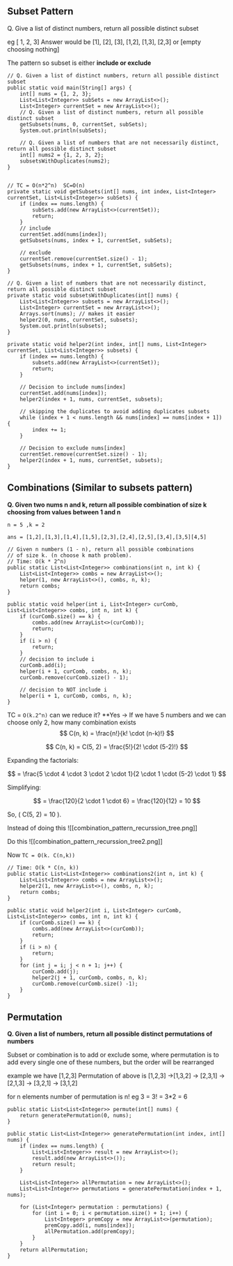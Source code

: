 ## Subset Pattern

Q. Give a list of distinct numbers, return all possible distinct subset

eg [ 1, 2, 3]
Answer would be \[1],   \[2], \[3],  \[1,2],  \[1,3], \[2,3] or \[empty choosing nothing]

The pattern so subset is either **include or exclude**
```
// Q. Given a list of distinct numbers, return all possible distinct subset  
public static void main(String[] args) {  
    int[] nums = {1, 2, 3};  
    List<List<Integer>> subSets = new ArrayList<>();  
    List<Integer> currentSet = new ArrayList<>();  
    // Q. Given a list of distinct numbers, return all possible distinct subset  
    getSubsets(nums, 0, currentSet, subSets);  
    System.out.println(subSets);  
  
    // Q. Given a list of numbers that are not necessarily distinct, return all possible distinct subset  
    int[] nums2 = {1, 2, 3, 2};  
    subsetsWithDuplicates(nums2);  
}  
  
  
// TC = O(n*2^n)  SC=O(n)  
private static void getSubsets(int[] nums, int index, List<Integer> currentSet, List<List<Integer>> subSets) {  
    if (index == nums.length) {  
        subSets.add(new ArrayList<>(currentSet));  
        return;  
    }  
    // include  
    currentSet.add(nums[index]);  
    getSubsets(nums, index + 1, currentSet, subSets);  
  
    // exclude  
    currentSet.remove(currentSet.size() - 1);  
    getSubsets(nums, index + 1, currentSet, subSets);  
}  
  
// Q. Given a list of numbers that are not necessarily distinct, return all possible distinct subset  
private static void subsetsWithDuplicates(int[] nums) {  
    List<List<Integer>> subsets = new ArrayList<>();  
    List<Integer> currentSet = new ArrayList<>();  
    Arrays.sort(nums); // makes it easier  
    helper2(0, nums, currentSet, subsets);  
    System.out.println(subsets);  
}  
  
private static void helper2(int index, int[] nums, List<Integer> currentSet, List<List<Integer>> subsets) {  
    if (index == nums.length) {  
        subsets.add(new ArrayList<>(currentSet));  
        return;  
    }  
  
    // Decision to include nums[index]  
    currentSet.add(nums[index]);  
    helper2(index + 1, nums, currentSet, subsets);  
  
    // skipping the duplicates to avoid adding duplicates subsets  
    while (index + 1 < nums.length && nums[index] == nums[index + 1]) {  
        index += 1;  
    }  
  
    // Decision to exclude nums[index]  
    currentSet.remove(currentSet.size() - 1);  
    helper2(index + 1, nums, currentSet, subsets);  
}

```

## Combinations (Similar to subsets pattern)

**Q. Given two nums n and k, return all possible combination of size k choosing from values between 1 and n**

```
n = 5 ,k = 2

ans = [1,2],[1,3],[1,4],[1,5],[2,3],[2,4],[2,5],[3,4],[3,5][4,5]
```

```
// Given n numbers (1 - n), return all possible combinations  
// of size k. (n choose k math problem).  
// Time: O(k * 2^n)  
public static List<List<Integer>> combinations(int n, int k) {  
    List<List<Integer>> combs = new ArrayList<>();  
    helper(1, new ArrayList<>(), combs, n, k);  
    return combs;  
}  
  
public static void helper(int i, List<Integer> curComb, List<List<Integer>> combs, int n, int k) {  
    if (curComb.size() == k) {  
        combs.add(new ArrayList<>(curComb));  
        return;  
    }  
    if (i > n) {  
        return;  
    }  
    // decision to include i  
    curComb.add(i);  
    helper(i + 1, curComb, combs, n, k);  
    curComb.remove(curComb.size() - 1);  
  
    // decision to NOT include i  
    helper(i + 1, curComb, combs, n, k);  
}
```

 TC = `O(k.2^n)` can we reduce it?
  **Yes -> If we have 5 numbers and we can choose only 2, how many combination exists  
 $$
C(n, k) = \frac{n!}{k! \cdot (n-k)!}
$$

$$
C(n, k) = C(5, 2) = \frac{5!}{2! \cdot (5-2)!}
$$

Expanding the factorials:

$$
= \frac{5 \cdot 4 \cdot 3 \cdot 2 \cdot 1}{2 \cdot 1 \cdot (5-2) \cdot 1}
$$

Simplifying:

$$
= \frac{120}{2 \cdot 1 \cdot 6} = \frac{120}{12} = 10
$$

So, \( C(5, 2) = 10 \).

Instead of doing this 
![[combination_pattern_recurssion_tree.png]]

Do this 
![[combination_pattern_recurssion_tree2.png]]

Now `TC = O(k. C(n,k))`

```
// Time: O(k * C(n, k))  
public static List<List<Integer>> combinations2(int n, int k) {  
    List<List<Integer>> combs = new ArrayList<>();  
    helper2(1, new ArrayList<>(), combs, n, k);  
    return combs;  
}  
  
public static void helper2(int i, List<Integer> curComb, List<List<Integer>> combs, int n, int k) {  
    if (curComb.size() == k) {  
        combs.add(new ArrayList<>(curComb));  
        return;  
    }  
    if (i > n) {  
        return;  
    }  
    for (int j = i; j < n + 1; j++) {  
        curComb.add(j);  
        helper2(j + 1, curComb, combs, n, k);  
        curComb.remove(curComb.size() -1);  
    }  
}
```

## Permutation

**Q. Given a list of numbers, return all possible distinct permutations of numbers**

Subset or combination is to add or exclude some, where permutation is to add every single one of these numbers, but the order will be rearranged

example we have \[1,2,3] 
Permutation of above is 
\[1,2,3] ->\[1,3,2] -> \[2,3,1] -> \[2,1,3] -> \[3,2,1] -> \[3,1,2] 

for n elements number of permutation is n!
eg 3 = 3! = 3*2 = 6

```
public static List<List<Integer>> permute(int[] nums) {  
    return generatePermutation(0, nums);  
}  
  
public static List<List<Integer>> generatePermutation(int index, int[] nums) {  
    if (index == nums.length) {  
        List<List<Integer>> result = new ArrayList<>();  
        result.add(new ArrayList<>());  
        return result;  
    }  
  
    List<List<Integer>> allPermutation = new ArrayList<>();  
    List<List<Integer>> permutations = generatePermutation(index + 1, nums);  
  
    for (List<Integer> permutation : permutations) {  
        for (int i = 0; i < permutation.size() + 1; i++) {  
            List<Integer> premCopy = new ArrayList<>(permutation);  
            premCopy.add(i, nums[index]);  
            allPermutation.add(premCopy);  
        }  
    }  
    return allPermutation;  
}
```